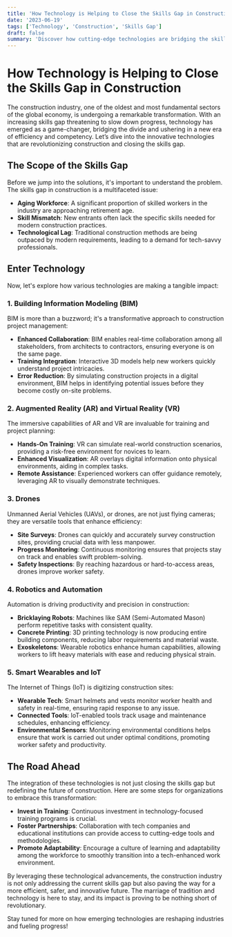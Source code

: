 ```yaml
---
title: 'How Technology is Helping to Close the Skills Gap in Construction'
date: '2023-06-19'
tags: ['Technology', 'Construction', 'Skills Gap']
draft: false
summary: 'Discover how cutting-edge technologies are bridging the skills gap in the construction industry, making projects more efficient and boosting workforce competency.'
---
```


# How Technology is Helping to Close the Skills Gap in Construction

The construction industry, one of the oldest and most fundamental sectors of the global economy, is undergoing a remarkable transformation. With an increasing skills gap threatening to slow down progress, technology has emerged as a game-changer, bridging the divide and ushering in a new era of efficiency and competency. Let’s dive into the innovative technologies that are revolutionizing construction and closing the skills gap.

## The Scope of the Skills Gap

Before we jump into the solutions, it's important to understand the problem. The skills gap in construction is a multifaceted issue:

- **Aging Workforce**: A significant proportion of skilled workers in the industry are approaching retirement age.
- **Skill Mismatch**: New entrants often lack the specific skills needed for modern construction practices.
- **Technological Lag**: Traditional construction methods are being outpaced by modern requirements, leading to a demand for tech-savvy professionals.

## Enter Technology

Now, let's explore how various technologies are making a tangible impact:

### 1. **Building Information Modeling (BIM)**

BIM is more than a buzzword; it's a transformative approach to construction project management:

- **Enhanced Collaboration**: BIM enables real-time collaboration among all stakeholders, from architects to contractors, ensuring everyone is on the same page.
- **Training Integration**: Interactive 3D models help new workers quickly understand project intricacies.
- **Error Reduction**: By simulating construction projects in a digital environment, BIM helps in identifying potential issues before they become costly on-site problems.

### 2. **Augmented Reality (AR) and Virtual Reality (VR)**

The immersive capabilities of AR and VR are invaluable for training and project planning:

- **Hands-On Training**: VR can simulate real-world construction scenarios, providing a risk-free environment for novices to learn.
- **Enhanced Visualization**: AR overlays digital information onto physical environments, aiding in complex tasks.
- **Remote Assistance**: Experienced workers can offer guidance remotely, leveraging AR to visually demonstrate techniques.

### 3. **Drones**

Unmanned Aerial Vehicles (UAVs), or drones, are not just flying cameras; they are versatile tools that enhance efficiency:

- **Site Surveys**: Drones can quickly and accurately survey construction sites, providing crucial data with less manpower.
- **Progress Monitoring**: Continuous monitoring ensures that projects stay on track and enables swift problem-solving.
- **Safety Inspections**: By reaching hazardous or hard-to-access areas, drones improve worker safety.

### 4. **Robotics and Automation**

Automation is driving productivity and precision in construction:

- **Bricklaying Robots**: Machines like SAM (Semi-Automated Mason) perform repetitive tasks with consistent quality.
- **Concrete Printing**: 3D printing technology is now producing entire building components, reducing labor requirements and material waste.
- **Exoskeletons**: Wearable robotics enhance human capabilities, allowing workers to lift heavy materials with ease and reducing physical strain.

### 5. **Smart Wearables and IoT**

The Internet of Things (IoT) is digitizing construction sites:

- **Wearable Tech**: Smart helmets and vests monitor worker health and safety in real-time, ensuring rapid response to any issue.
- **Connected Tools**: IoT-enabled tools track usage and maintenance schedules, enhancing efficiency.
- **Environmental Sensors**: Monitoring environmental conditions helps ensure that work is carried out under optimal conditions, promoting worker safety and productivity.

## The Road Ahead

The integration of these technologies is not just closing the skills gap but redefining the future of construction. Here are some steps for organizations to embrace this transformation:

- **Invest in Training**: Continuous investment in technology-focused training programs is crucial.
- **Foster Partnerships**: Collaboration with tech companies and educational institutions can provide access to cutting-edge tools and methodologies.
- **Promote Adaptability**: Encourage a culture of learning and adaptability among the workforce to smoothly transition into a tech-enhanced work environment.

By leveraging these technological advancements, the construction industry is not only addressing the current skills gap but also paving the way for a more efficient, safer, and innovative future. The marriage of tradition and technology is here to stay, and its impact is proving to be nothing short of revolutionary.

Stay tuned for more on how emerging technologies are reshaping industries and fueling progress!